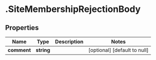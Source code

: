 # .SiteMembershipRejectionBody

## Properties
Name | Type | Description | Notes
------------ | ------------- | ------------- | -------------
**comment** | **string** |  | [optional] [default to null]


